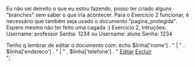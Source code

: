 Eu não sei deireito o que eu estou fazendo, posso ter criado alguns "branches" sem saber o que iria acontecer.
Para o Exercício 2 funcionar, é necessário que também seja usado o documento "pagina_protegida".
Espero mesmo não ter feito uma cagada :)
Exercício 2, Intruções:
Username: professor
Senha: 1234
ou
Username: aluno
Senha: 1234

Tenho q lembrar de editar o documento com:
echo $linha['nome'] . " | " . $linha['endereco'] . " | " . $linha['telefone'] . "   <a href='edita.php?id=" . $linha["id"] . "'>Editar</a>    <a href='exclui.php?id=" . $linha["id"] . "'>Excluir</a><br>";
